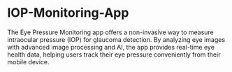 # IOP-Monitoring-App
The Eye Pressure Monitoring app offers a non-invasive way to measure intraocular pressure (IOP) for glaucoma detection. By analyzing eye images with advanced image processing and AI, the app provides real-time eye health data, helping users track their eye pressure conveniently from their mobile device.
